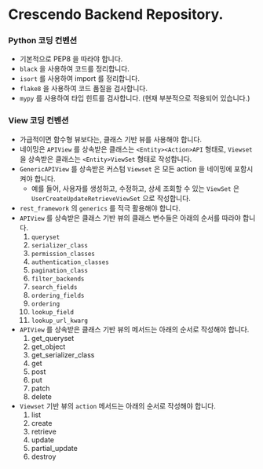 # Crescendo Backend Repository.

### Python 코딩 컨벤션

- 기본적으로 PEP8 을 따라야 합니다.
- `black` 을 사용하여 코드를 정리합니다.
- `isort` 를 사용하여 import 를 정리합니다.
- `flake8` 을 사용하여 코드 품질을 검사합니다.
- `mypy` 를 사용하여 타입 힌트를 검사합니다. (현재 부분적으로 적용되어 있습니다.)

### View 코딩 컨벤션

- 가급적이면 함수형 뷰보다는, 클래스 기반 뷰를 사용해야 합니다.
- 네이밍은 `APIView` 를 상속받은 클래스는 `<Entity><Action>API` 형태로, `Viewset` 을 상속받은 클래스는 `<Entity>ViewSet` 형태로 작성합니다.
- `GenericAPIView` 를 상속받은 커스텀 `Viewset` 은 모든 action 을 네이밍에 포함시켜야 합니다.
    - 예를 들어, 사용자를 생성하고, 수정하고, 상세 조회할 수 있는 `ViewSet` 은 `UserCreateUpdateRetrieveViewSet` 으로 작성합니다.
- `rest_framework` 의 `generics` 를 적극 활용해야 합니다.
- `APIView` 를 상속받은 클래스 기반 뷰의 클래스 변수들은 아래의 순서를 따라야 합니다.
    1. `queryset`
    2. `serializer_class`
    3. `permission_classes`
    4. `authentication_classes`
    5. `pagination_class`
    6. `filter_backends`
    7. `search_fields`
    8. `ordering_fields`
    9. `ordering`
    10. `lookup_field`
    11. `lookup_url_kwarg`
- `APIView` 를 상속받은 클래스 기반 뷰의 메서드는 아래의 순서로 작성해야 합니다.
    1. get_queryset
    2. get_object
    3. get_serializer_class
    4. get
    5. post
    6. put
    7. patch
    8. delete
- `Viewset` 기반 뷰의 `action` 메서드는 아래의 순서로 작성해야 합니다.
    1. list
    2. create
    3. retrieve
    4. update
    5. partial_update
    6. destroy
